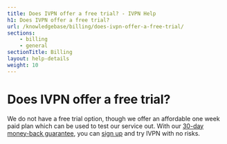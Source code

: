 ```yaml
---
title: Does IVPN offer a free trial? - IVPN Help
h1: Does IVPN offer a free trial?
url: /knowledgebase/billing/does-ivpn-offer-a-free-trial/
sections:
    - billing
    - general
sectionTitle: Billing
layout: help-details
weight: 10
---
```

# Does IVPN offer a free trial?

We do not have a free trial option, though we offer an affordable one week paid plan which can be used to test our service out. With our [30-day money-back guarantee](/refunds/), you can [sign up](/pricing/) and try IVPN with no risks.
